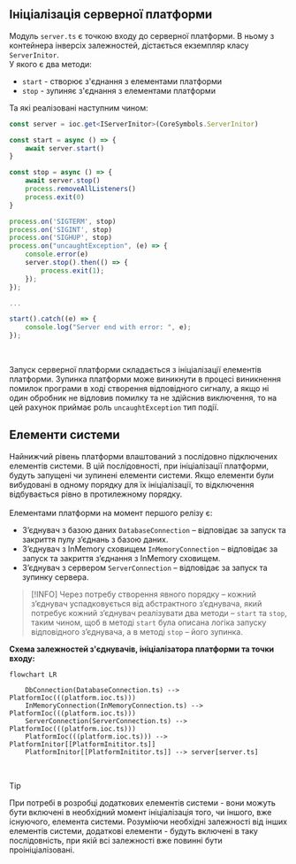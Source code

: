 ## Ініціалізація серверної платформи

Модуль `server.ts` є точкою входу до серверної платформи. В ньому з контейнера інверсіх залежностей, дістається екземпляр
класу `ServerInitor`. <br/>
У якого є два методи:
- `start` - створює з'єднання з елементами платформи 
- `stop` - зупиняє з'єднання з елементами платформи

Та які реалізовані наступним чином:

```typescript
const server = ioc.get<IServerInitor>(CoreSymbols.ServerInitor)

const start = async () => {
    await server.start()
}

const stop = async () => {
    await server.stop()
    process.removeAllListeners()
    process.exit(0)
}

process.on('SIGTERM', stop)
process.on('SIGINT', stop)
process.on('SIGHUP', stop)
process.on("uncaughtException", (e) => {
    console.error(e)
    server.stop().then(() => {
        process.exit(1);
    });
});

...

start().catch((e) => {
    console.log("Server end with error: ", e);
});
```
<br/>

Запуск серверної платформи складається з ініціалізації елементів платформи. Зупинка платформи може виникнути в процесі виникнення
помилок програми в ході створення відповідного сигналу, а якщо ні один обробник не відловив помилку та не здійснив виключення, то на цей
рахунок приймає роль `uncaughtException` тип події.

## Елементи системи

Найнижчий рівень платформи влаштований з послідовно підключених елементів системи. 
В цій послідовності, при ініціалізації платформи, будуть запущені чи зупинені елементи системи. 
Якщо елементи були вибудовані в одному порядку для їх ініціалізації, то відключення відбувається рівно в протилежному порядку. <br/><br/>
Елементами платформи на момент першого релізу є:
-  З’єднувач з базою даних `DatabaseConnection` – відповідає за запуск та закриття пулу з’єднань з базою даних.
-  З’єднувач з InMemory сховищем `InMemoryConnection` – відповідає за запуск та закриття з’єднання з InMemory сховищем.
-  З’єднувач з сервером `ServerConnection` – відповідає за запуск та зупинку сервера.

> [!INFO]
> Через потребу створення явного порядку – кожний з’єднувач успадковується від абстрактного з’єднувача, який потребує кожний з’єднувач реалізувати два методи – `start` та `stop`, таким чином, щоб в методі `start` була описана логіка запуску відповідного з’єднувача, а в методі `stop` – його зупинка.

**Cхема залежностей з'єднувачів, ініціалізатора платформи та точки входу:**

```mermaid
flowchart LR
    
    DbConnection(DatabaseConnection.ts) --> PlatformIoc(((platform.ioc.ts)))
    InMemoryConnection(InMemoryConnection.ts) --> PlatformIoc(((platform.ioc.ts)))
    ServerConnection(ServerConnection.ts) --> PlatformIoc(((platform.ioc.ts)))
    PlatformIoc(((platform.ioc.ts))) --> PlatformInitor[[PlatformInititor.ts]]
    PlatformInitor[[PlatformInititor.ts]] --> server[server.ts]
```

<br/>

> [!TIP]
> При потребі в розробці додаткових елементів системи - вони можуть бути включені в необхідний момент 
> ініціалізація того, чи іншого, вже існуючого, елемента системи. Розуміючи необхідні залежності від інших елементів системи, 
> додаткові елементи - будуть включені в таку послідовність, при якій всі залежності вже повинні бути проініціалізовані.